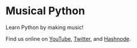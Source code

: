 # Musical Python

Learn Python by making music!

Find us online on [YouTube](https://www.youtube.com/channel/@musical_python), [Twitter](https://twitter.com/MusicalPython), and [Hashnode](https://musicalpython.hashnode.dev/).
